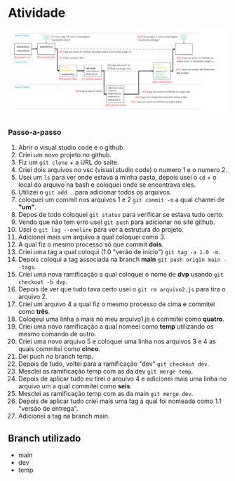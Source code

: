 # Atividade
![a](https://github.com/ecdc44/atividade/blob/main/Screenshot_1.png)
##
### Passo-a-passo

1. Abrir o visual studio code e o github.
2. Criei um novo projeto no github.
3. Fiz um ``git clone`` + a URL do saite.
4. Criei dois arquivos no vsc (visual studio code) o numero 1 e o numero 2.
5. Usei um ``ls`` para ver onde estava a minha pasta, depois usei o ``cd`` + o local do arquivo na bash e coloquei onde se encontrava eles.
6. Utilizei o ``git add .`` para adicionar todos os arquivos.
7. coloquei um commit nos arquivos 1 e 2 ``git commit -m`` a qual chamei de **"um"**.
8. Depos de todo coloquei ``git status`` para verificar se estava tudo certo.
9. Vendo que não tem erro usei ``git push`` para adicionar no site github.
10. Usei o ``git log --oneline`` para ver a estrutura do projeto.
11. Adicionei mais um arquivo a qual coloquei como 3.
12. A qual fiz o mesmo processo só que commit **dois**.
13. Criei uma tag a qual coloqui (1.0 "verão de início") ``git tag -a 1.0 -m``.
14. Depois coloqui a tag associada na branch **main** ``git push origin main --tags``.
15. Criei uma nova ramificação a qual coloquei o nome de **dvp** usando ``git checkout -b dvp``.
16. Depois de ver que tudo tava certo usei o ``git rm arquivo2.js`` para tira o arquivo 2.
17. Criei um arquivo 4 a qual fiz o mesmo processo de cima e commitei como **três**.
18. Coloqeui uma linha a mais no meu arquivo1.js e commitei como **quatro**.
19. Criei uma novo ramificação a qual nomeei como **temp** utilizando os mesmo comando de outro.
20. Criei uma novo arquivo 5 e coloquei uma linha nos arquivos 3 e 4 as quais commitei como **cinco**.
21. Dei puch no branch temp.
22. Depois de tudo, voltei para a ramificação "dev" ``git checkout dev``.
23. Mesclei as ramificação temp com as da dev ``git merge temp``.
24. Depois de aplicar tudo eu tirei o arquivo 4 e adicionei mais uma linha no arquivo um a qual commitei como **seis**.
25. Mesclei as ramificação temp com as da main ``git merge dev``.
26. Depois de aplicar tudo criei mais uma tag a qual foi nomeada como 1.1 "versão de entrega".
27. Adicionei a tag na branch main.

## Branch utilizado
+ main <br> 
+ dev <br>
+ temp <br>
